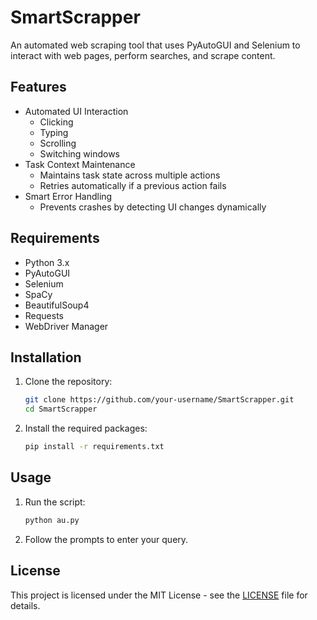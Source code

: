 # SmartScrapper

An automated web scraping tool that uses PyAutoGUI and Selenium to interact with web pages, perform searches, and scrape content.

## Features
- Automated UI Interaction
  - Clicking
  - Typing
  - Scrolling
  - Switching windows
- Task Context Maintenance
  - Maintains task state across multiple actions
  - Retries automatically if a previous action fails
- Smart Error Handling
  - Prevents crashes by detecting UI changes dynamically

## Requirements
- Python 3.x
- PyAutoGUI
- Selenium
- SpaCy
- BeautifulSoup4
- Requests
- WebDriver Manager

## Installation
1. Clone the repository:
   ```sh
   git clone https://github.com/your-username/SmartScrapper.git
   cd SmartScrapper
   ```

2. Install the required packages:
   ```sh
   pip install -r requirements.txt
   ```

## Usage
1. Run the script:
   ```sh
   python au.py
   ```

2. Follow the prompts to enter your query.

## License
This project is licensed under the MIT License - see the [LICENSE](LICENSE) file for details.
